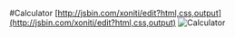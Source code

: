 #Calculator
[http://jsbin.com/xoniti/edit?html,css,output](http://jsbin.com/xoniti/edit?html,css,output)
![Calculator](http://image.prntscr.com/image/994d914f89fd42b1bccdd290ba8588aa.png)
